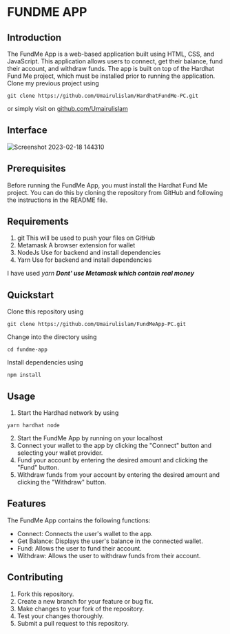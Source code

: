 # FUNDME APP

## Introduction
The FundMe App is a web-based application built using HTML, CSS, and JavaScript. This application allows users to connect, get their balance, fund their account, and withdraw funds. The app is built on top of the Hardhat Fund Me project, which must be installed prior to running the application.
Clone my previous project using 
```
git clone https://github.com/Umairulislam/HardhatFundMe-PC.git
```
or simply visit on
[github.com/Umairulislam](https://github.com/Umairulislam/HardhatFundMe-PC)

## Interface
![Screenshot 2023-02-18 144310](https://user-images.githubusercontent.com/64442665/219855626-e55fb917-f77a-4356-8f9f-4dcfc8907a0b.png)

## Prerequisites
Before running the FundMe App, you must install the Hardhat Fund Me project. You can do this by cloning the repository from GitHub and following the instructions in the README file.

## Requirements
1. git 
This will be used to push your files on GitHub
2. Metamask
A browser extension for wallet
3. NodeJs
Use for backend and install dependencies
4. Yarn
Use for backend and install dependencies 

I have used *yarn*
***Dont' use Metamask which contain real money***

## Quickstart
Clone this repository using 
```
git clone https://github.com/Umairulislam/FundMeApp-PC.git
```
Change into the directory using 
```
cd fundme-app
```
Install dependencies using 
```
npm install
```

## Usage
1. Start the Hardhad network by using
```
yarn hardhat node
```
2. Start the FundMe App by running on your localhost
3. Connect your wallet to the app by clicking the "Connect" button and selecting your wallet provider.
4. Fund your account by entering the desired amount and clicking the "Fund" button.
5. Withdraw funds from your account by entering the desired amount and clicking the "Withdraw" button.

## Features
The FundMe App contains the following functions:
- Connect: Connects the user's wallet to the app.
- Get Balance: Displays the user's balance in the connected wallet.
- Fund: Allows the user to fund their account.
- Withdraw: Allows the user to withdraw funds from their account.

## Contributing
1. Fork this repository.
2. Create a new branch for your feature or bug fix.
3. Make changes to your fork of the repository.
4. Test your changes thoroughly.
5. Submit a pull request to this repository.

